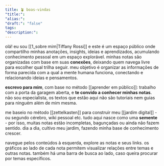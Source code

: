 ```yaml
---
title: 🪴 boas-vindas
"title:": 
"alias:": 
"draft:": "false"
tags: 
"description:":
---
```

olá! eu sou [[1_sobre mim|Tiffany Rossi]] e este é um espaço público onde compartilho minhas anotações, insights, ideias e aprendizados, acumulando conhecimento pessoal em um espaço explorável. minhas notas são organizadas com base em suas **conexões**, deixando quem navega livre para escolher qual trilha seguir. meu objetivo é organizar as informações de forma parecida com a qual a mente humana funciona, conectando e relacionando ideias e pensamentos.

**escrevo para mim**, com base no método [[aprender em público]]: trabalho com a porta da garagem aberta, e **te convido a conhecer minhas notas**. não sou especialista, os textos que estão aqui não são tutoriais nem guias para ninguém além de mim mesma.

me baseio no método [[zettelkasten]] para construir meu [[jardim digital]] - ou segundo cérebro, wiki pessoal etc. tudo aqui nasce como uma **semente** - por isso, muitas notas estão incompletas, bagunçadas ou ainda não fazem sentido. dia a dia, cultivo meu jardim, fazendo minha base de conhecimento crescer.

navegue pelos conteúdos à esquerda, explore as notas e seus links. os gráficos ao lado de cada nota permitem visualizar relações entre temas e outras notas. também há uma barra de busca ao lado, caso queira procurar por temas específicos.